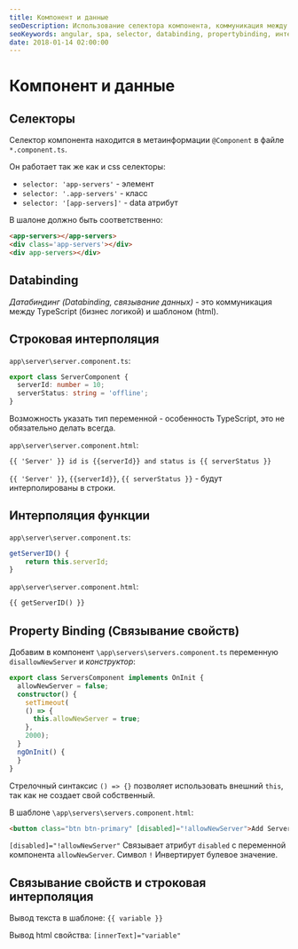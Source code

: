 ```yaml
---
title: Компонент и данные
seoDescription: Использование селектора компонента, коммуникация между компонентом и шаблоном, интерполяция, связывание свойств.
seoKeywords: angular, spa, selector, databinding, propertybinding, интерполяция
date: 2018-01-14 02:00:00
---
```

# Компонент и данные

## Селекторы

Селектор компонента находится в метаинформации `@Component` в файле `*.component.ts`.

Он работает так же как и css селекторы:

+ `selector: 'app-servers'` - элемент
+ `selector: '.app-servers'` - класс
+ `selector: '[app-servers]'` - data атрибут

В шалоне должно быть соответственно:

```html
<app-servers></app-servers>
<div class='app-servers'></div>
<div app-servers></div>
```

## Databinding

*Датабиндинг (Databinding, связывание данных)* - это коммуникация между TypeScript (бизнес логикой) и шаблоном (html).

## Строковая интерполяция

`app\server\server.component.ts`:

```typescript
export class ServerComponent {
  serverId: number = 10;
  serverStatus: string = 'offline';
}
```

Возможность указать тип переменной - особенность TypeScript, это не обязательно делать всегда.

`app\server\server.component.html`:

```html
{{ 'Server' }} id is {{serverId}} and status is {{ serverStatus }}
```

`{{ 'Server' }}`, `{{serverId}}`, `{{ serverStatus }}` - будут интерполированы в строки.

## Интерполяция функции

`app\server\server.component.ts`:

```typescript
getServerID() {
    return this.serverId;
}
```

`app\server\server.component.html`:

```html
{{ getServerID() }}
```

## Property Binding (Связывание свойств)

Добавим в компонент `\app\servers\servers.component.ts` переменную `disallowNewServer` и *конструктор*:

```typescript
export class ServersComponent implements OnInit {
  allowNewServer = false;
  constructor() {
    setTimeout(
    () => {
      this.allowNewServer = true;
    }, 
    2000);
  }
  ngOnInit() {
  }
}
```

Стрелочный синтаксис `() => {}` позволяет использовать внешний `this`, так как не создает свой собственный.

В шаблоне `\app\servers\servers.component.html`:

```html
<button class="btn btn-primary" [disabled]="!allowNewServer">Add Server</button>
```

`[disabled]="!allowNewServer"` Связывает атрибут `disabled` с переменной компонента `allowNewServer`. Символ `!` Инвертирует булевое значение.

## Связывание свойств и строковая интерполяция

Вывод текста в шаблоне: `{{ variable }}`

Вывод html свойства: `[innerText]="variable"`